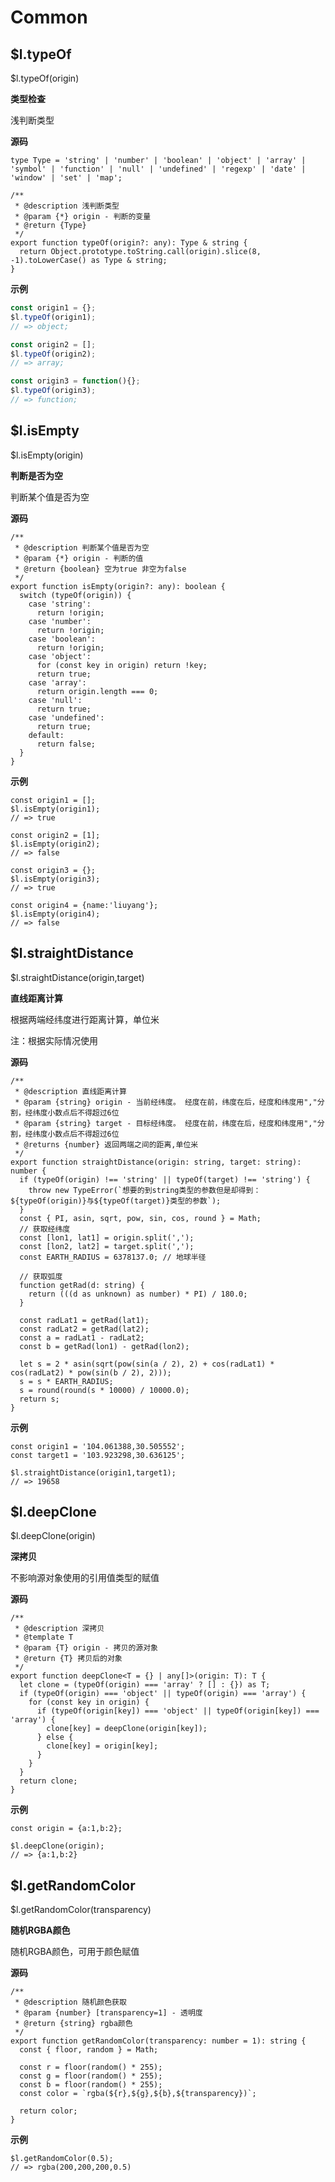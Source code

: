 # Common

## $l.typeOf

<CodeBlocks>$l.typeOf(origin)</CodeBlocks>

**类型检查**

浅判断类型

**源码**

```tsx
type Type = 'string' | 'number' | 'boolean' | 'object' | 'array' | 'symbol' | 'function' | 'null' | 'undefined' | 'regexp' | 'date' | 'window' | 'set' | 'map';

/**
 * @description 浅判断类型
 * @param {*} origin - 判断的变量
 * @return {Type}
 */
export function typeOf(origin?: any): Type & string {
  return Object.prototype.toString.call(origin).slice(8, -1).toLowerCase() as Type & string;
}
```

**示例**

```js
const origin1 = {};
$l.typeOf(origin1);
// => object;

const origin2 = [];
$l.typeOf(origin2);
// => array;

const origin3 = function(){};
$l.typeOf(origin3);
// => function;
```



## $l.isEmpty

<CodeBlocks>$l.isEmpty(origin)</CodeBlocks>

**判断是否为空**

判断某个值是否为空

**源码**

```tsx
/**
 * @description 判断某个值是否为空
 * @param {*} origin - 判断的值
 * @return {boolean} 空为true 非空为false
 */
export function isEmpty(origin?: any): boolean {
  switch (typeOf(origin)) {
    case 'string':
      return !origin;
    case 'number':
      return !origin;
    case 'boolean':
      return !origin;
    case 'object':
      for (const key in origin) return !key;
      return true;
    case 'array':
      return origin.length === 0;
    case 'null':
      return true;
    case 'undefined':
      return true;
    default:
      return false;
  }
}
```

**示例**

```tsx
const origin1 = [];
$l.isEmpty(origin1);
// => true

const origin2 = [1];
$l.isEmpty(origin2);
// => false

const origin3 = {};
$l.isEmpty(origin3);
// => true

const origin4 = {name:'liuyang'};
$l.isEmpty(origin4);
// => false
```



## $l.straightDistance

<CodeBlocks>$l.straightDistance(origin,target)</CodeBlocks>

**直线距离计算**

根据两端经纬度进行距离计算，单位米

注：根据实际情况使用

**源码**

```tsx
/**
 * @description 直线距离计算
 * @param {string} origin - 当前经纬度。 经度在前，纬度在后，经度和纬度用","分割，经纬度小数点后不得超过6位
 * @param {string} target - 目标经纬度。 经度在前，纬度在后，经度和纬度用","分割，经纬度小数点后不得超过6位
 * @returns {number} 返回两端之间的距离,单位米
 */
export function straightDistance(origin: string, target: string): number {
  if (typeOf(origin) !== 'string' || typeOf(target) !== 'string') {
    throw new TypeError(`想要的到string类型的参数但是却得到：${typeOf(origin)}与${typeOf(target)}类型的参数`);
  }
  const { PI, asin, sqrt, pow, sin, cos, round } = Math;
  // 获取经纬度
  const [lon1, lat1] = origin.split(',');
  const [lon2, lat2] = target.split(',');
  const EARTH_RADIUS = 6378137.0; // 地球半径

  // 获取弧度
  function getRad(d: string) {
    return (((d as unknown) as number) * PI) / 180.0;
  }

  const radLat1 = getRad(lat1);
  const radLat2 = getRad(lat2);
  const a = radLat1 - radLat2;
  const b = getRad(lon1) - getRad(lon2);

  let s = 2 * asin(sqrt(pow(sin(a / 2), 2) + cos(radLat1) * cos(radLat2) * pow(sin(b / 2), 2)));
  s = s * EARTH_RADIUS;
  s = round(round(s * 10000) / 10000.0);
  return s;
}
```

**示例**

```tsx
const origin1 = '104.061388,30.505552';
const target1 = '103.923298,30.636125';

$l.straightDistance(origin1,target1);
// => 19658
```



## $l.deepClone

<CodeBlocks>$l.deepClone(origin)</CodeBlocks>

**深拷贝**

不影响源对象使用的引用值类型的赋值

**源码**

```tsx
/**
 * @description 深拷贝
 * @template T
 * @param {T} origin - 拷贝的源对象
 * @return {T} 拷贝后的对象
 */
export function deepClone<T = {} | any[]>(origin: T): T {
  let clone = (typeOf(origin) === 'array' ? [] : {}) as T;
  if (typeOf(origin) === 'object' || typeOf(origin) === 'array') {
    for (const key in origin) {
      if (typeOf(origin[key]) === 'object' || typeOf(origin[key]) === 'array') {
        clone[key] = deepClone(origin[key]);
      } else {
        clone[key] = origin[key];
      }
    }
  }
  return clone;
}
```

**示例**

```tsx
const origin = {a:1,b:2};

$l.deepClone(origin);
// => {a:1,b:2}
```



## $l.getRandomColor

<CodeBlocks>$l.getRandomColor(transparency)</CodeBlocks>

**随机RGBA颜色**

随机RGBA颜色，可用于颜色赋值

**源码**

```tsx
/**
 * @description 随机颜色获取
 * @param {number} [transparency=1] - 透明度
 * @return {string} rgba颜色
 */
export function getRandomColor(transparency: number = 1): string {
  const { floor, random } = Math;
  
  const r = floor(random() * 255);
  const g = floor(random() * 255);
  const b = floor(random() * 255);
  const color = `rgba(${r},${g},${b},${transparency})`;

  return color;
}
```

**示例**

```tsx
$l.getRandomColor(0.5);
// => rgba(200,200,200,0.5)
```

